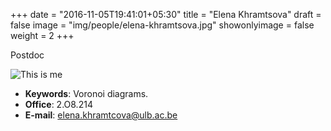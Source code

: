 +++
date = "2016-11-05T19:41:01+05:30"
title = "Elena Khramtsova"
draft = false
image = "img/people/elena-khramtsova.jpg"
showonlyimage = false
weight = 2
+++

Postdoc
<!--more-->

![This is me][1]

* **Keywords**: Voronoi diagrams.
* **Office**: 2.O8.214
* **E-mail**: [elena.khramtcova@ulb.ac.be](mailto:elena.khramtcova@ulb.ac.be)
<!--* [Web page](http://cgm.cs.mcgill.ca/~sl)-->


[1]: /img/people/elena-khramtsova.jpg

